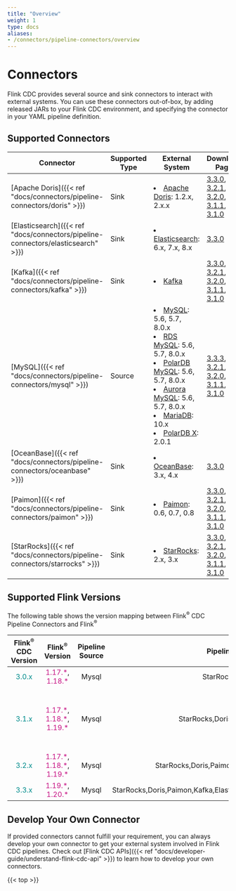 ```yaml
---
title: "Overview"
weight: 1
type: docs
aliases:
- /connectors/pipeline-connectors/overview
---
```

<!--
Licensed to the Apache Software Foundation (ASF) under one
or more contributor license agreements.  See the NOTICE file
distributed with this work for additional information
regarding copyright ownership.  The ASF licenses this file
to you under the Apache License, Version 2.0 (the
"License"); you may not use this file except in compliance
with the License.  You may obtain a copy of the License at

  http://www.apache.org/licenses/LICENSE-2.0

Unless required by applicable law or agreed to in writing,
software distributed under the License is distributed on an
"AS IS" BASIS, WITHOUT WARRANTIES OR CONDITIONS OF ANY
KIND, either express or implied.  See the License for the
specific language governing permissions and limitations
under the License.
-->

# Connectors

Flink CDC provides several source and sink connectors to interact with external
systems. You can use these connectors out-of-box, by adding released JARs to
your Flink CDC environment, and specifying the connector in your YAML pipeline
definition.

## Supported Connectors

| Connector                                                                        | Supported Type | External System                                                                                                                                                                                                                                                                                                                                                                                        | Download Page                                                                                                                                                                                                                                                                                                                                                                                                                                                                                                                                                                                                                                                                                                                                                                          |
|----------------------------------------------------------------------------------|----------------|--------------------------------------------------------------------------------------------------------------------------------------------------------------------------------------------------------------------------------------------------------------------------------------------------------------------------------------------------------------------------------------------------------|----------------------------------------------------------------------------------------------------------------------------------------------------------------------------------------------------------------------------------------------------------------------------------------------------------------------------------------------------------------------------------------------------------------------------------------------------------------------------------------------------------------------------------------------------------------------------------------------------------------------------------------------------------------------------------------------------------------------------------------------------------------------------------------|
| [Apache Doris]({{< ref "docs/connectors/pipeline-connectors/doris" >}})          | Sink           | <li> [Apache Doris](https://doris.apache.org/): 1.2.x, 2.x.x                                                                                                                                                                                                                                                                                                                                           | [3.3.0](https://repo1.maven.org/maven2/org/apache/flink/flink-cdc-pipeline-connector-doris/3.3.0/flink-cdc-pipeline-connector-doris-3.3.0.jar), [3.2.1](https://repo1.maven.org/maven2/org/apache/flink/flink-cdc-pipeline-connector-doris/3.2.1/flink-cdc-pipeline-connector-doris-3.2.1.jar), [3.2.0](https://repo1.maven.org/maven2/org/apache/flink/flink-cdc-pipeline-connector-doris/3.2.0/flink-cdc-pipeline-connector-doris-3.2.0.jar), [3.1.1](https://repo1.maven.org/maven2/org/apache/flink/flink-cdc-pipeline-connector-doris/3.1.1/flink-cdc-pipeline-connector-doris-3.1.1.jar), [3.1.0](https://repo1.maven.org/maven2/org/apache/flink/flink-cdc-pipeline-connector-doris/3.1.0/flink-cdc-pipeline-connector-doris-3.1.0.jar)                                         |
| [Elasticsearch]({{< ref "docs/connectors/pipeline-connectors/elasticsearch" >}}) | Sink           | <li> [Elasticsearch](https://www.elastic.co/elasticsearch): 6.x, 7.x, 8.x                                                                                                                                                                                                                                                                                                                              | [3.3.0](https://repo1.maven.org/maven2/org/apache/flink/flink-cdc-pipeline-connector-elasticsearch/3.3.0/flink-cdc-pipeline-connector-elasticsearch-3.3.0.jar)                                                                                                                                                                                                                                                                                                                                                                                                                                                                                                                                                                                                                         |
| [Kafka]({{< ref "docs/connectors/pipeline-connectors/kafka" >}})                 | Sink           | <li> [Kafka](https://kafka.apache.org/)                                                                                                                                                                                                                                                                                                                                                                | [3.3.0](https://repo1.maven.org/maven2/org/apache/flink/flink-cdc-pipeline-connector-kafka/3.3.0/flink-cdc-pipeline-connector-kafka-3.3.0.jar), [3.2.1](https://repo1.maven.org/maven2/org/apache/flink/flink-cdc-pipeline-connector-kafka/3.2.1/flink-cdc-pipeline-connector-kafka-3.2.1.jar), [3.2.0](https://repo1.maven.org/maven2/org/apache/flink/flink-cdc-pipeline-connector-kafka/3.2.0/flink-cdc-pipeline-connector-kafka-3.2.0.jar), [3.1.1](https://repo1.maven.org/maven2/org/apache/flink/flink-cdc-pipeline-connector-kafka/3.1.1/flink-cdc-pipeline-connector-kafka-3.1.1.jar), [3.1.0](https://repo1.maven.org/maven2/org/apache/flink/flink-cdc-pipeline-connector-kafka/3.1.0/flink-cdc-pipeline-connector-kafka-3.1.0.jar)                                         |
| [MySQL]({{< ref "docs/connectors/pipeline-connectors/mysql" >}})                 | Source         | <li> [MySQL](https://dev.mysql.com/doc): 5.6, 5.7, 8.0.x <li> [RDS MySQL](https://www.aliyun.com/product/rds/mysql): 5.6, 5.7, 8.0.x <li> [PolarDB MySQL](https://www.aliyun.com/product/polardb): 5.6, 5.7, 8.0.x <li> [Aurora MySQL](https://aws.amazon.com/cn/rds/aurora): 5.6, 5.7, 8.0.x <li> [MariaDB](https://mariadb.org): 10.x <li> [PolarDB X](https://github.com/ApsaraDB/galaxysql): 2.0.1 | [3.3.3](https://repo1.maven.org/maven2/org/apache/flink/flink-cdc-pipeline-connector-mysql/3.3.0/flink-cdc-pipeline-connector-mysql-3.3.0.jar), [3.2.1](https://repo1.maven.org/maven2/org/apache/flink/flink-cdc-pipeline-connector-mysql/3.2.1/flink-cdc-pipeline-connector-mysql-3.2.1.jar), [3.2.0](https://repo1.maven.org/maven2/org/apache/flink/flink-cdc-pipeline-connector-mysql/3.2.0/flink-cdc-pipeline-connector-mysql-3.2.0.jar), [3.1.1](https://repo1.maven.org/maven2/org/apache/flink/flink-cdc-pipeline-connector-mysql/3.1.1/flink-cdc-pipeline-connector-mysql-3.1.1.jar), [3.1.0](https://repo1.maven.org/maven2/org/apache/flink/flink-cdc-pipeline-connector-mysql/3.1.0/flink-cdc-pipeline-connector-mysql-3.1.0.jar)                                         |
| [OceanBase]({{< ref "docs/connectors/pipeline-connectors/oceanbase" >}})         | Sink           | <li> [OceanBase](https://www.oceanbase.com/): 3.x, 4.x                                                                                                                                                                                                                                                                                                                                                 | [3.3.0](https://repo1.maven.org/maven2/org/apache/flink/flink-cdc-pipeline-connector-oceanbase/3.3.0/flink-cdc-pipeline-connector-oceanbase-3.3.0.jar)                                                                                                                                                                                                                                                                                                                                                                                                                                                                                                                                                                                                                                 |
| [Paimon]({{< ref "docs/connectors/pipeline-connectors/paimon" >}})               | Sink           | <li> [Paimon](https://paimon.apache.org/): 0.6, 0.7, 0.8                                                                                                                                                                                                                                                                                                                                               | [3.3.0](https://repo1.maven.org/maven2/org/apache/flink/flink-cdc-pipeline-connector-paimon/3.3.0/flink-cdc-pipeline-connector-paimon-3.3.0.jar), [3.2.1](https://repo1.maven.org/maven2/org/apache/flink/flink-cdc-pipeline-connector-paimon/3.2.1/flink-cdc-pipeline-connector-paimon-3.2.1.jar), [3.2.0](https://repo1.maven.org/maven2/org/apache/flink/flink-cdc-pipeline-connector-paimon/3.2.0/flink-cdc-pipeline-connector-paimon-3.2.0.jar), [3.1.1](https://repo1.maven.org/maven2/org/apache/flink/flink-cdc-pipeline-connector-paimon/3.1.1/flink-cdc-pipeline-connector-paimon-3.1.1.jar), [3.1.0](https://repo1.maven.org/maven2/org/apache/flink/flink-cdc-pipeline-connector-paimon/3.1.0/flink-cdc-pipeline-connector-paimon-3.1.0.jar)                               |
| [StarRocks]({{< ref "docs/connectors/pipeline-connectors/starrocks" >}})         | Sink           | <li> [StarRocks](https://www.starrocks.io/): 2.x, 3.x                                                                                                                                                                                                                                                                                                                                                  | [3.3.0](https://repo1.maven.org/maven2/org/apache/flink/flink-cdc-pipeline-connector-starrocks/3.3.0/flink-cdc-pipeline-connector-starrocks-3.3.0.jar), [3.2.1](https://repo1.maven.org/maven2/org/apache/flink/flink-cdc-pipeline-connector-starrocks/3.2.1/flink-cdc-pipeline-connector-starrocks-3.2.1.jar), [3.2.0](https://repo1.maven.org/maven2/org/apache/flink/flink-cdc-pipeline-connector-starrocks/3.2.0/flink-cdc-pipeline-connector-starrocks-3.2.0.jar), [3.1.1](https://repo1.maven.org/maven2/org/apache/flink/flink-cdc-pipeline-connector-starrocks/3.1.1/flink-cdc-pipeline-connector-starrocks-3.1.1.jar), [3.1.0](https://repo1.maven.org/maven2/org/apache/flink/flink-cdc-pipeline-connector-starrocks/3.1.0/flink-cdc-pipeline-connector-starrocks-3.1.0.jar) |

## Supported Flink Versions
The following table shows the version mapping between Flink<sup>®</sup> CDC Pipeline Connectors and Flink<sup>®</sup>

|    Flink<sup>®</sup> CDC Version    |                                                        Flink<sup>®</sup> Version                                                         |  Pipeline Source  |               Pipeline Sink                |                   Notes                   |
|:-----------------------------------:|:----------------------------------------------------------------------------------------------------------------------------------------:|:-----------------:|:------------------------------------------:|:-----------------------------------------:|
| <font color="DarkCyan">3.0.x</font> |                        <font color="MediumVioletRed">1.17.\*</font>, <font color="MediumVioletRed">1.18.\*</font>                        |       Mysql       |              StarRocks,Doris               |                                           |
| <font color="DarkCyan">3.1.x</font> | <font color="MediumVioletRed">1.17.\*</font>, <font color="MediumVioletRed">1.18.\*</font>, <font color="MediumVioletRed">1.19.\*</font> |       Mysql       |        StarRocks,Doris,Paimon,Kafka        | only flink-cdc 3.1.1 support flink 1.19.* |
| <font color="DarkCyan">3.2.x</font> | <font color="MediumVioletRed">1.17.\*</font>, <font color="MediumVioletRed">1.18.\*</font>, <font color="MediumVioletRed">1.19.\*</font> |       Mysql       | StarRocks,Doris,Paimon,Kafka,ElasticSearch |                                           |
| <font color="DarkCyan">3.3.x</font> |                       <font color="MediumVioletRed">1.19.\*</font>, <font color="MediumVioletRed">1.20.\*</font>                         |       Mysql       | StarRocks,Doris,Paimon,Kafka,ElasticSearch,OceanBase,MaxCompute |                                           |


## Develop Your Own Connector

If provided connectors cannot fulfill your requirement, you can always develop
your own connector to get your external system involved in Flink CDC pipelines.
Check out [Flink CDC APIs]({{< ref "docs/developer-guide/understand-flink-cdc-api" >}})
to learn how to develop your own connectors.

{{< top >}}
